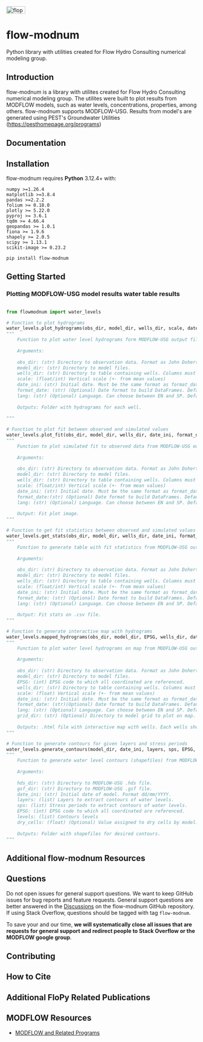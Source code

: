 <img src="https://static.wixstatic.com/media/ac0ca5_db4f67801b0149b1ad0ec345e448de8f~mv2_d_3207_1376_s_2.png/v1/fill/w_261,h_111,al_c,q_85,usm_0.66_1.00_0.01,enc_avif,quality_auto/Color%20logo%20with%20background.png" alt="flopy3" style="width:50;height:20">

# flow-modnum
Python library with utilities created for Flow Hydro Consulting numerical modeling group.

Introduction
-----------------------------------------------

flow-modnum is a library with utilites created for Flow Hydro Consulting numerical modeling group. The utilites were built to plot results from MODFLOW models, such as water levels, concentrations, properties, among others. flow-modnum supports MODFLOW-USG. Results from model's are generated using PEST's Groundwater Utilities (https://pesthomepage.org/programs)


Documentation
-----------------------------------------------


Installation
-----------------------------------------------

flow-modnum requires **Python** 3.12.4+ with:

```
numpy >=1.26.4
matplotlib >=3.8.4
pandas >=2.2.2
folium >= 0.18.0
plotly >= 5.22.0
pyproj >= 3.6.1
tqdm >= 4.66.4
geopandas >= 1.0.1
fiona >= 1.9.6
shapely >= 2.0.5
scipy >= 1.13.1
scikit-image >= 0.23.2
```

    pip install flow-modnum



Getting Started
-----------------------------------------------

### Plotting MODFLOW-USG model results water table results

```python

from flowmodnum import water_levels

# Function to plot hydrograms
water_levels.plot_hydrograms(obs_dir, model_dir, wells_dir, scale, date_ini, format_date='%d/%m/%Y', lang='EN')
"""
    Function to plot water level hydrograms form MODFLOW-USG output files.
    
    Arguments:
    
    obs_dir: (str) Directory to observation data. Format as John Doherty's Groundwater Utilities.
    model_dir: (str) Directory to model files.
    wells_dir: (str) Directory to table containing wells. Columns must be: "Well_Name" "X_Coordinate" "Y_Coordinate" "Model_Layer"
    scale: (float/int) Vertical scale (+- from mean values)
    date_ini: (str) Initial date. Must be the same format as format_date.
    format_date: (str) (Optional) Date format to build DataFrames. Default is '%d/%m/%Y'
    lang: (str) (Optional) Language. Can choose between EN and SP. Default is EN.
    
    Outputs: Folder with hydrograms for each well.
    
"""

# Function to plot fit between observed and simulated values
water_levels.plot_fit(obs_dir, model_dir, wells_dir, date_ini, format_date='%d/%m/%Y', lang='EN')
"""
    Function to plot simulated fit to observed data from MODFLOW-USG output files.
    
    Arguments:
    
    obs_dir: (str) Directory to observation data. Format as John Doherty's Groundwater Utilities.
    model_dir: (str) Directory to model files.
    wells_dir: (str) Directory to table containing wells. Columns must be: "Well_Name" "X_Coordinate" "Y_Coordinate" "Model_Layer"
    scale: (float/int) Vertical scale (+- from mean values)
    date_ini: (str) Initial date. Must be the same format as format_date.
    format_date:(str) (Optional) Date format to build DataFrames. Default is '%d/%m/%Y'
    lang: (str) (Optional) Language. Can choose between EN and SP. Default is EN.
    
    Output: Fit plot image.
"""

# Function to get fit statistics between observed and simulated values
water_levels.get_stats(obs_dir, model_dir, wells_dir, date_ini, format_date='%d/%m/%Y', lang='EN')
"""
    Function to generate table with fit statistics from MODFLOW-USG output files.
    
    Arguments:
    
    obs_dir: (str) Directory to observation data. Format as John Doherty's Groundwater Utilities.
    model_dir: (str) Directory to model files.
    wells_dir: (str) Directory to table containing wells. Columns must be: "Well_Name" "X_Coordinate" "Y_Coordinate" "Model_Layer"
    scale: (float/int) Vertical scale (+- from mean values)
    date_ini: (str) Initial date. Must be the same format as format_date.
    format_date: (str) (Optional) Date format to build DataFrames. Default is '%d/%m/%Y'
    lang: (str) (Optional) Language. Can choose between EN and SP. Default is EN.
    
    Output: Fit stats on .csv file.
"""

# Function to generate interactive map with hydrograms
water_levels.mapped_hydrograms(obs_dir, model_dir, EPSG, wells_dir, date_ini, format_date='%d/%m/%Y', lang='EN', grid_dir=None)
"""
    Function to plot water level hydrograms on map from MODFLOW-USG output files.
    
    Arguments:
    
    obs_dir: (str) Directory to observation data. Format as John Doherty's Groundwater Utilities.
    model_dir: (str) Directory to model files.
    EPSG: (int) EPSG code to which all coordinated are referenced.
    wells_dir: (str) Directory to table containing wells. Columns must be: "Well_Name" "X_Coordinate" "Y_Coordinate" "Model_Layer"
    scale: (float) Vertical scale (+- from mean values)
    date_ini: (str) Initial date. Must be the same format as format_date.
    format_date: (str)(Optional) Date format to build DataFrames. Default is '%d/%m/%Y'
    lang: (str) (Optional) Language. Can choose between EN and SP. Default is EN.
    grid_dir: (str) (Optional) Directory to model grid to plot on map. Shapefile format. Must be referenced to EPSG.
    
    Outputs: .html file with interactive map with wells. Each wells shows hydrograms on click.
"""

# Function to generate contours for given layers and stress periods
water_levels.generate_contours(model_dir, date_ini, layers, sps, EPSG, levels, dry_cells = -999.99)
"""
    Function to generate water level contours (shapefiles) from MODFLOW-USG output file. 
    
    Arguments:
    
    hds_dir: (str) Directory to MODFLOW-USG .hds file.
    gsf_dir: (str) Directory to MODFLOW-USG .gsf file.
    date_ini: (str) Initial date of model. Format dd/mm/YYYY.
    layers: (list) Layers to extract contours of water levels.
    sps: (list) Stress periods to extract contours of water levels.
    EPSG: (int) EPSG code to which all coordinated are referenced.
    levels: (list) Contours levels
    dry_cells: (float) (Optional) Value assigned to dry cells by model.
    
    Outputs: Folder with shapefiles for desired contours.
"""

```



Additional flow-modnum Resources
------------------------------------------------


Questions
------------------------------------------------
Do not open issues for general support questions.  We want to keep GitHub issues for bug reports and feature requests. General support questions are better answered in the [Discussions](https://github.com/modflowpy/flopy/discussions) on the flow-modnum GitHub repository. If using Stack Overflow, questions should be tagged with tag `flow-modnum`.

To save your and our time, **we will systematically close all issues that are requests for general support and redirect people to Stack Overflow or the MODFLOW google group**.


Contributing
------------------------------------------------



How to Cite
-----------------------------------------------



Additional FloPy Related Publications
-----------------------------------------------



MODFLOW Resources
-----------------------------------------------

+ [MODFLOW and Related Programs](https://water.usgs.gov/ogw/modflow/)